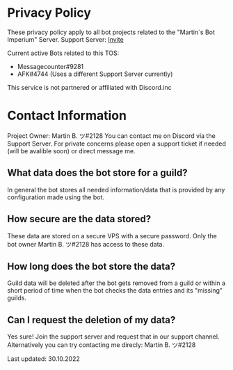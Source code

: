 # Privacy Policy

These privacy policy apply to all bot projects related to the "Martin´s Bot Imperium" Server.
Support Server: [Invite](https://discord.gg/geFmb6Pv5S)

Current active Bots related to this TOS:
- Messagecounter#9281
- AFK#4744 (Uses a different Support Server currently)

This service is not partnered or affiliated with Discord.inc

# Contact Information

Project Owner: Martin B. ツ#2128
You can contact me on Discord via the Support Server. For private concerns please open a support ticket if needed (will be avalible soon) or direct message me.

## What data does the bot store for a guild?
In general the bot stores all needed information/data that is provided by any configuration made using the bot.

## How secure are the data stored?
These data are stored on a secure VPS with a secure password.
Only the bot owner Martin B. ツ#2128 has access to these data.

## How long does the bot store the data?
Guild data will be deleted after the bot gets removed from a guild or within a short period of time when the bot checks the data entries and its "missing" guilds.

## Can I request the deletion of my data?
Yes sure! Join the support server and request that in our support channel. Alternatively you can try contacting me direcly: Martin B. ツ#2128




Last updated: 30.10.2022
